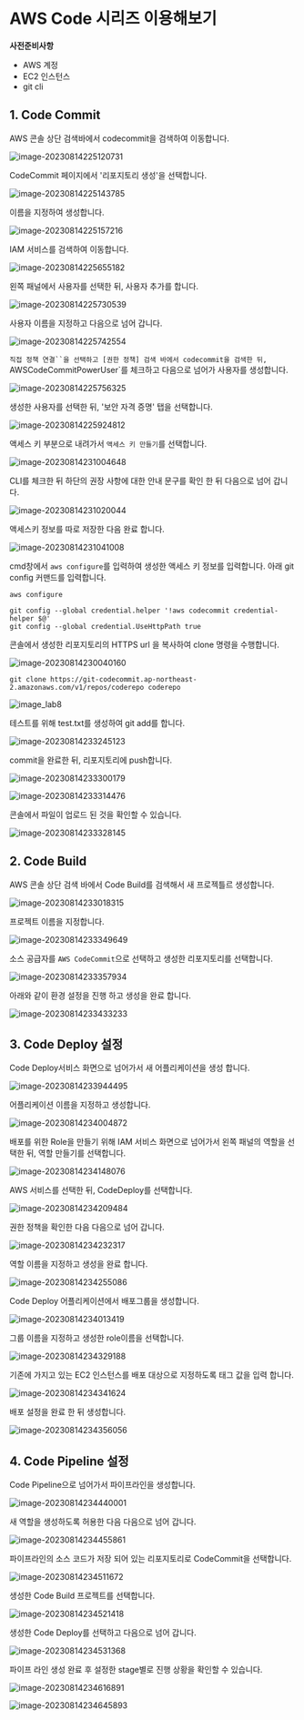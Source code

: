 # AWS Code 시리즈 이용해보기

**사전준비사항**

- AWS 계정
- EC2 인스턴스
- git cli



## 1. Code Commit

AWS 콘솔 상단 검색바에서 codecommit을 검색하여 이동합니다.

![image-20230814225120731](images/image-20230814225120731.png)



CodeCommit 페이지에서 '리포지토리 생성'을 선택합니다.

![image-20230814225143785](images/image-20230814225143785.png)



이름을 지정하여 생성합니다.

![image-20230814225157216](images/image-20230814225157216.png)



IAM 서비스를 검색하여 이동합니다.

![image-20230814225655182](images/image-20230814225655182.png)



왼쪽 패널에서 사용자를 선택한 뒤, 사용자 추가를 합니다.

![image-20230814225730539](images/image-20230814225730539.png)



사용자 이름을 지정하고 다음으로 넘어 갑니다.

![image-20230814225742554](images/image-20230814225742554.png)



`직접 정책 연결``을 선택하고 [권한 정책] 검색 바에서 codecommit을 검색한 뒤, `AWSCodeCommitPowerUser`를 체크하고 다음으로 넘어가 사용자를 생성합니다.

![image-20230814225756325](images/image-20230814225756325.png)



생성한 사용자를 선택한 뒤, '보안 자격 증명' 탭을 선택합니다.

![image-20230814225924812](images/image-20230814225924812.png)



액세스 키 부분으로 내려가서 `액세스 키 만들기`를 선택합니다.

![image-20230814231004648](images/image-20230814231004648.png)



CLI를 체크한 뒤 하단의 권장 사항에 대한 안내 문구를 확인 한 뒤 다음으로 넘어 갑니다.

![image-20230814231020044](images/image-20230814231020044.png)



액세스키 정보를 따로 저장한 다음 완료 합니다.

![image-20230814231041008](images/image-20230814231041008.png)



cmd창에서 `aws configure`를 입력하여 생성한 액세스 키 정보를 입력합니다.
아래 git config 커맨드를 입력합니다. 

```
aws configure

git config --global credential.helper '!aws codecommit credential-helper $@'
git config --global credential.UseHttpPath true
```

콘솔에서 생성한 리포지토리의 HTTPS url 을 복사하여 clone 명령을 수행합니다.

![image-20230814230040160](images/image-20230814230040160.png)

```
git clone https://git-codecommit.ap-northeast-2.amazonaws.com/v1/repos/coderepo coderepo
```



![image_lab8](images/image_lab8.png)



테스트를 위해 test.txt를 생성하여 git add를 합니다.

![image-20230814233245123](images/image-20230814233245123.png)



commit을 완료한 뒤, 리포지토리에 push합니다.

![image-20230814233300179](images/image-20230814233300179.png)

![image-20230814233314476](images/image-20230814233314476.png)



콘솔에서 파일이 업로드 된 것을 확인할 수 있습니다.

![image-20230814233328145](images/image-20230814233328145.png)



## 2. Code Build

AWS 콘솔 상단 검색 바에서 Code Build를 검색해서 새 프로젝틀르 생성합니다.

![image-20230814233018315](images/image-20230814233018315.png)



프로젝트 이름을 지정합니다.

![image-20230814233349649](images/image-20230814233349649.png)



소스 공급자를 `AWS CodeCommit`으로 선택하고 생성한 리포지토리를 선택합니다.

![image-20230814233357934](images/image-20230814233357934.png)


아래와 같이 환경 설정을 진행 하고 생성을 완료 합니다.

![image-20230814233433233](images/image-20230814233433233.png)





## 3.  Code Deploy 설정

Code Deploy서비스 화면으로 넘어가서 새 어플리케이션을 생성 합니다.

![image-20230814233944495](images/image-20230814233944495.png)



어플리케이션 이름을 지정하고 생성합니다.

![image-20230814234004872](images/image-20230814234004872.png)



배포를 위한 Role을 만들기 위해 IAM 서비스 화면으로 넘어가서 왼쪽 패널의 역할을 선택한 뒤, 역할 만들기를 선택합니다.

![image-20230814234148076](images/image-20230814234148076.png)



AWS 서비스를 선택한 뒤, CodeDeploy를 선택합니다.

![image-20230814234209484](images/image-20230814234209484.png)



권한 정책을 확인한 다음 다음으로 넘어 갑니다.

![image-20230814234232317](images/image-20230814234232317.png)



역할 이름을 지정하고 생성을 완료 합니다.

![image-20230814234255086](images/image-20230814234255086.png)



Code Deploy 어플리케이션에서 배포그룹을 생성합니다.

![image-20230814234013419](images/image-20230814234013419.png)



그룹 이름을 지정하고 생성한 role이름을 선택합니다.

![image-20230814234329188](images/image-20230814234329188.png)



기존에 가지고 있는 EC2 인스턴스를 배포 대상으로 지정하도록 태그 값을 입력 합니다.

![image-20230814234341624](images/image-20230814234341624.png)



배포 설정을 완료 한 뒤 생성합니다.

![image-20230814234356056](images/image-20230814234356056.png)



## 4. Code Pipeline 설정

Code Pipeline으로 넘어가서 파이프라인을 생성합니다.

![image-20230814234440001](images/image-20230814234440001.png)



새 역할을 생성하도록 허용한 다음 다음으로 넘어 갑니다.

![image-20230814234455861](images/image-20230814234455861.png)



파이프라인의 소스 코드가 저장 되어 있는 리포지토리로 CodeCommit을 선택합니다.

![image-20230814234511672](images/image-20230814234511672.png)



생성한 Code Build 프로젝트를 선택합니다.

![image-20230814234521418](images/image-20230814234521418.png)



생성한 Code Deploy를 선택하고 다음으로 넘어 갑니다.

![image-20230814234531368](images/image-20230814234531368.png)



파이프 라인 생성 완료 후 설정한 stage별로 진행 상황을 확인할 수 있습니다.

![image-20230814234616891](images/image-20230814234616891.png)



![image-20230814234645893](images/image-20230814234645893.png)
